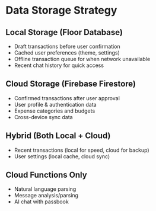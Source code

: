 # Data Storage Strategy

## Local Storage (Floor Database)
- Draft transactions before user confirmation
- Cached user preferences (theme, settings)  
- Offline transaction queue for when network unavailable
- Recent chat history for quick access



## Cloud Storage (Firebase Firestore)
- Confirmed transactions after user approval
- User profile & authentication data
- Expense categories and budgets
- Cross-device sync data

## Hybrid (Both Local + Cloud)
- Recent transactions (local for speed, cloud for backup)
- User settings (local cache, cloud sync)


## Cloud Functions Only  
- Natural language parsing
- Message analysis/parsing
- AI chat with passbook

